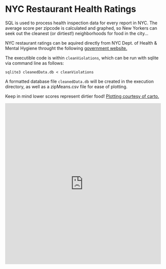 # NYC Restaurant Health Ratings

SQL is used to process health inspection data for every report in NYC. The average score per zipcode is calculated and graphed, so New Yorkers can seek out the cleanest (or dirtiest!) neighborhoods for food in the city...

NYC restaurant ratings can be aquired directly from NYC Dept. of Health & Mental Hygiene throught the following [government website.](
https://data.cityofnewyork.us/Health/DOHMH-New-York-City-Restaurant-Inspection-Results/xx67-kt59/data)

The executible code is within `cleanViolations`, which can be run with sqlite via command line as follows:
```
sqlite3 cleanedData.db < cleanViolations
```
A formatted database file `cleanedData.db` will be created in the execution directory, as well as a zipMeans.csv file for ease of plotting. 

Keep in mind lower scores represent dirtier food!
[Plotting courtesy of carto.](https://zacbullard.carto.com/builder/28b37ea2-d77f-11e6-b8e8-0ecd1babdde5/embed) 

<table>
<iframe width="100%" height="520" frameborder="0" src="https://zacbullard.carto.com/builder/28b37ea2-d77f-11e6-b8e8-0ecd1babdde5/embed" allowfullscreen webkitallowfullscreen mozallowfullscreen oallowfullscreen msallowfullscreen></iframe>
</table>
